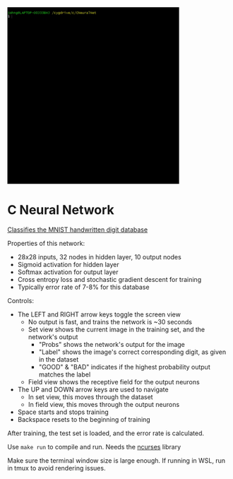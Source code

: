 <img src="https://github.com/jagprog5/CNeuralNet/blob/master/reasources/_demo.gif" height="400">

# C Neural Network

[Classifies the MNIST handwritten digit database](http://yann.lecun.com/exdb/mnist/)

Properties of this network:
  * 28x28 inputs, 32 nodes in hidden layer, 10 output nodes
  * Sigmoid activation for hidden layer
  * Softmax activation for output layer
  * Cross entropy loss and stochastic gradient descent for training
  * Typically error rate of 7-8% for this database

Controls:
 * The LEFT and RIGHT arrow keys toggle the screen view
	 * No output is fast, and trains the network is ~30 seconds
	 * Set view shows the current image in the training set, and the network's output
		 * "Probs" shows the network's output for the image
		 * "Label" shows the image's correct corresponding digit, as given in the dataset
		 * "GOOD" & "BAD" indicates if the highest probability output matches the label
	 * Field view shows the receptive field for the output neurons
 * The UP and DOWN arrow keys are used to navigate
	 * In set view, this moves through the dataset
	 * In field view, this moves through the output neurons
 * Space starts and stops training
 * Backspace resets to the beginning of training

After training, the test set is loaded, and the error rate is calculated.

Use `make run` to compile and run. Needs the [ncurses](https://www.cyberciti.biz/faq/linux-install-ncurses-library-headers-on-debian-ubuntu-centos-fedora/) library

Make sure the terminal window size is large enough.
If running in WSL, run in tmux to avoid rendering issues.

